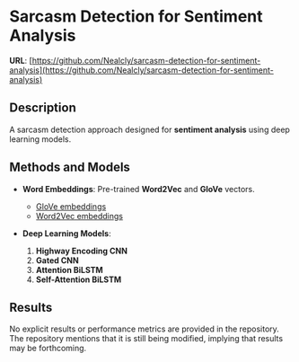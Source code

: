 # Sarcasm Detection for Sentiment Analysis  
**URL**: [https://github.com/Nealcly/sarcasm-detection-for-sentiment-analysis](https://github.com/Nealcly/sarcasm-detection-for-sentiment-analysis)  

## Description  
A sarcasm detection approach designed for **sentiment analysis** using deep learning models.  

## Methods and Models  
- **Word Embeddings**: Pre-trained **Word2Vec** and **GloVe** vectors.  
  - [GloVe embeddings](https://drive.google.com/file/d/1k1L_0nTEzxp4pUkBtgc7l8xlflxpFa9v/view?usp=sharing)  
  - [Word2Vec embeddings](https://code.google.com/archive/p/word2vec/)  

- **Deep Learning Models**:  
  1. **Highway Encoding CNN**  
  2. **Gated CNN**  
  3. **Attention BiLSTM**  
  4. **Self-Attention BiLSTM**  

## Results
No explicit results or performance metrics are provided in the repository. The repository mentions that it is still being modified, implying that results may be forthcoming.
